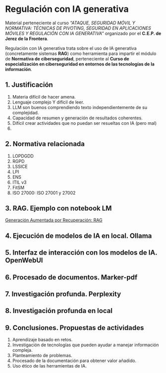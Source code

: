 # Regulación con IA generativa

Material perteneciente al curso *"ATAQUE, SEGURIDAD MÓVIL Y NORMATIVA: TÉCNICAS DE PIVOTING, SEGURIDAD EN APLICACIONES MÓVILES Y REGULACIÓN CON IA GENERATIVA"* organizado por el **C.E.P. de Jerez de la Frontera**.

Regulación con IA generativa trata sobre el uso de IA generativa (concretamente sistemas **RAG**) como herramienta para impartir el módulo de **Normativa de ciberseguridad**, perteneciente al **Curso de especialización en ciberseguridad en entornos de las tecnologías de la
información**.

## 1. Justificación
1. Materia difícil de hacer amena.
2. Lenguaje complejo Y difícil de leer.
3. LLM son buenos comprendiendo texto independientemente de su complejidad.
4. Capacidad de resumen y generación de resultados coherentes.
5. Difícil crear actividades que no puedan ser resueltas con IA (pero mal)
6. 

## 2. Normativa relacionada
1. LOPDGDD
2. RGPD
3. LSSICE
4. LPI
5. ENS
6. ITIL v3
7. FitSM
8. ISO 27000: ISO 27001 y 27002
    
## 3. RAG. Ejemplo con notebook LM

[Generación Aumentada por Recuperación: RAG](RAG/RAG.md)

## 4. Ejecución de modelos de IA en local. Ollama

## 5. Interfaz de interacción con los modelos de IA. OpenWebUl

## 6. Procesado de documentos. Marker-pdf

## 7. Investigación profunda. Perplexity

## 8. Investigación profunda en local

## 9. Conclusiones. Propuestas de actividades
1. Aprendizaje basado en retos.
2. Investigación de tecnologías que pueden ayudar a manejar información compleja.
3. Planteamiento de problemas.
4. Procesado de la documentación para obtener valor añadido.
5. Uso ético de las herramientas de IA.

